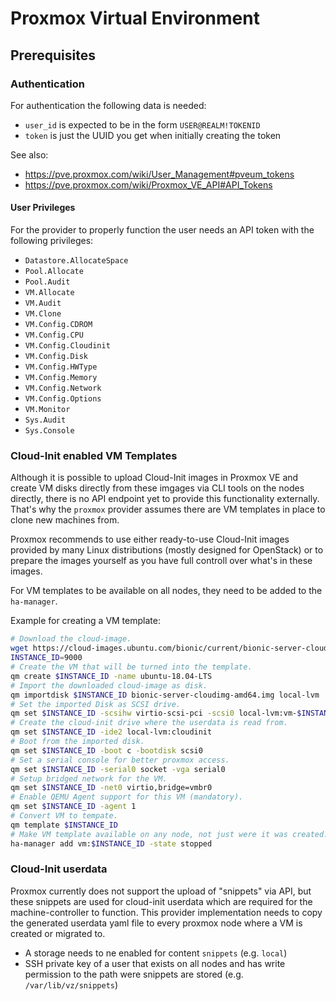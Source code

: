 # Proxmox Virtual Environment

## Prerequisites

### Authentication

For authentication the following data is needed:

- `user_id` is expected to be in the form `USER@REALM!TOKENID`
- `token` is just the UUID you get when initially creating the token

See also:
* https://pve.proxmox.com/wiki/User_Management#pveum_tokens
* https://pve.proxmox.com/wiki/Proxmox_VE_API#API_Tokens

#### User Privileges

For the provider to properly function the user needs an API token with the following privileges:

* `Datastore.AllocateSpace`
* `Pool.Allocate`
* `Pool.Audit`
* `VM.Allocate`
* `VM.Audit`
* `VM.Clone`
* `VM.Config.CDROM`
* `VM.Config.CPU`
* `VM.Config.Cloudinit`
* `VM.Config.Disk`
* `VM.Config.HWType`
* `VM.Config.Memory`
* `VM.Config.Network`
* `VM.Config.Options`
* `VM.Monitor`
* `Sys.Audit`
* `Sys.Console`

### Cloud-Init enabled VM Templates

Although it is possible to upload Cloud-Init images in Proxmox VE and create VM disks directly from
these imgages via CLI tools on the nodes directly, there is no API endpoint yet to provide this
functionality externally. That's why the `proxmox` provider assumes there are VM templates in place
to clone new machines from.

Proxmox recommends to use either ready-to-use Cloud-Init images provided by many Linux distributions
(mostly designed for OpenStack) or to prepare the images yourself as you have full controll over
what's in these images.

For VM templates to be available on all nodes, they need to be added to the `ha-manager`.

Example for creating a VM template:
```bash
# Download the cloud-image.
wget https://cloud-images.ubuntu.com/bionic/current/bionic-server-cloudimg-amd64.img
INSTANCE_ID=9000
# Create the VM that will be turned into the template.
qm create $INSTANCE_ID -name ubuntu-18.04-LTS
# Import the downloaded cloud-image as disk.
qm importdisk $INSTANCE_ID bionic-server-cloudimg-amd64.img local-lvm
# Set the imported Disk as SCSI drive.
qm set $INSTANCE_ID -scsihw virtio-scsi-pci -scsi0 local-lvm:vm-$INSTANCE_ID-disk-0
# Create the cloud-init drive where the userdata is read from.
qm set $INSTANCE_ID -ide2 local-lvm:cloudinit
# Boot from the imported disk.
qm set $INSTANCE_ID -boot c -bootdisk scsi0
# Set a serial console for better proxmox access.
qm set $INSTANCE_ID -serial0 socket -vga serial0
# Setup bridged network for the VM.
qm set $INSTANCE_ID -net0 virtio,bridge=vmbr0
# Enable QEMU Agent support for this VM (mandatory).
qm set $INSTANCE_ID -agent 1
# Convert VM to tempate.
qm template $INSTANCE_ID
# Make VM template available on any node, not just were it was created.
ha-manager add vm:$INSTANCE_ID -state stopped
```

### Cloud-Init userdata

Proxmox currently does not support the upload of "snippets" via API, but these snippets are used for
cloud-init userdata which are required for the machine-controller to function. This provider
implementation needs to copy the generated userdata yaml file to every proxmox node where a VM is
created or migrated to.

* A storage needs to ne enabled for content `snippets` (e.g. `local`)
* SSH private key of a user that exists on all nodes and has write permission to the path were
snippets are stored (e.g. `/var/lib/vz/snippets`)
